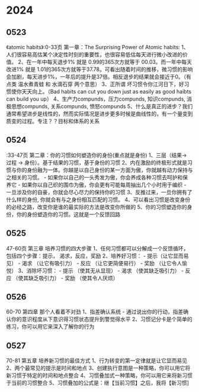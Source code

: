 # 2024
## 0523
《atomic habits》:0-33页 第一章：The Surprising Power of Atomic habits:
1、人们很容易高估某个决定性时刻的重要性，也很容易低估每天进行微小改进的价值。
2、在一年中每天退步1%  就是 0.99的365次方就等于 00.03。而一年中每天改进1% 就是 1.01的365次方就等于37.78。可看出随着时间的推移，微习惯的影响会加剧，每天进步1%，一年后的提升是37倍。相反退步的结果就会接近于0。（有点类 温水煮青蛙 和 水滴石穿 两个意思）
3、正所谓 坏习惯令你江河日下，好习惯使你天天向上。（Bad habits can cut you down just as easily as good haibts can build you up）
4、生产力compunds，压力compunds,  知识compunds, 消极思想compunds,   关系compunds,  愤怒compunds
5、什么是真正的进步？我们通常希望进步是线性的，然而实际情况是进步更多时候是曲线性的，有一个量变到质变的过程。专注？？目标和体系的关系


## 0524
<atomic hiabits>:33-47页 第二章：你的习惯如何塑造你的身份(重点就是身份)
1、三层（结果-> 过程 -> 身份）。基于结果的习惯，基于身份的习惯
2、内在激励的终极形式就是习惯与你的身份融为一体。你越是以自己身份的某一方面为傲，你就越有动力保持与之相关的习惯。
    - 如果你以自己的一头秀发为傲，你会养成各种习惯去呵护和保养它
    - 如果你以自己织的围巾为傲，你会更有可能每周抽出几个小时用于编织
    - 一旦涉及你的自豪，你就会尽心尽力的保持你的习惯
3、反推过来，一旦你拥有了什么样的身份, 你就会有与之身份相互匹配的习惯。
4、可以看出习惯是改变身份的必经之路，改变你是谁的最实际的方法是改变你所做的
5、你的习惯塑造你的身份，你的身份塑造你的习惯。这就是一个反馈回路

## 0525
47-60页 第三章 培养习惯的四大步骤
1、任何习惯都可以分解成一个反馈循环，包括四个步骤：提示， 渴求，反应，奖励
2、培养好习惯：
    - 提示（让它显而易见）
    - 渴求 （让它有吸引力）
    - 反应 （让它更简便易行）
    - 奖励 （让它令人愉悦）
3、消除坏习惯：
    - 提示 （使其无从显现）
    - 渴求 （使其缺乏吸引力）
    - 反应  （使其缺乏吸引力）
    - 奖励 （使其令人厌烦）

## 0526
60-70 第四章 那个人看着不对劲
1、指差确认系统
    - 通过说出你的行动，指差确认你的意识程度从下意识得习惯状态提升到警觉得水平
2、习惯记分卡是个简单的练习，你可以用它来深入了解你的行为

## 0527
70-81 第五章 培养新习惯的最佳方式
1、行为转变的第一定律就是让它显而易见
2、两个最常见的提示是时间和地点
3、创建执行意图是一种策略，你可以用它将新习惯于特定的时间和地点整合
4、习惯叠加式一种策略，你可以用它来将新习惯于当前的习惯整合
5、习惯叠加的公式是：继【当前习惯】之后，我将【新习惯]


